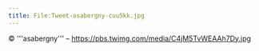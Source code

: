 ```yaml
---
title: File:Tweet-asabergny-cuu5kk.jpg
---
```


© '''asabergny''' – https://pbs.twimg.com/media/C4jM5TvWEAAh7Dy.jpg

